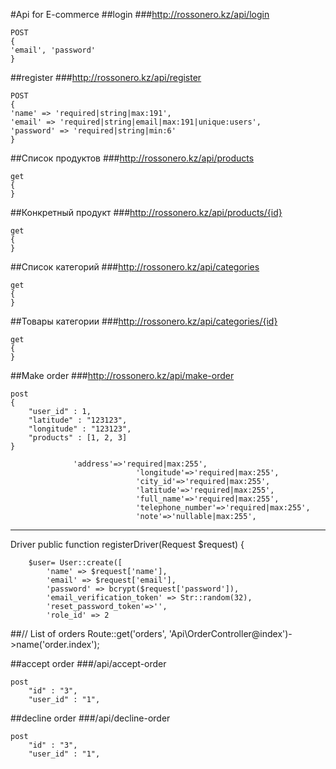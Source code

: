 #Api for E-commerce
##login
###http://rossonero.kz/api/login
```
POST 
{
'email', 'password'
}
```

##register
###http://rossonero.kz/api/register
```
POST 
{
'name' => 'required|string|max:191',
'email' => 'required|string|email|max:191|unique:users',
'password' => 'required|string|min:6'
}
```

##Список продуктов
###http://rossonero.kz/api/products
```
get 
{
}
```


##Конкретный продукт
###http://rossonero.kz/api/products/{id}
```
get 
{
}
```


##Список категорий
###http://rossonero.kz/api/categories
```
get 
{
}
```


##Товары категории
###http://rossonero.kz/api/categories/{id}
```
get 
{
}
```
##Make order
###http://rossonero.kz/api/make-order
```
post 
{
    "user_id" : 1,
    "latitude" : "123123",
    "longitude" : "123123",
    "products" : [1, 2, 3]
}
```

```
              'address'=>'required|max:255',
                            'longitude'=>'required|max:255',
                            'city_id'=>'required|max:255',
                            'latitude'=>'required|max:255',
                            'full_name'=>'required|max:255',
                            'telephone_number'=>'required|max:255',
                            'note'=>'nullable|max:255',

``` 



_______________________
Driver
   public function registerDriver(Request $request)
    {

        $user= User::create([
            'name' => $request['name'],
            'email' => $request['email'],
            'password' => bcrypt($request['password']),
            'email_verification_token' => Str::random(32),
            'reset_password_token'=>'',
            'role_id' => 2
##// List of orders
Route::get('orders',   'Api\OrderController@index')->name('order.index');

##accept order
###/api/accept-order
```
post
    "id" : "3",
    "user_id" : "1",
```

##decline order
###/api/decline-order
```
post
    "id" : "3",
    "user_id" : "1",
```
